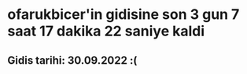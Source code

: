 # ofarukbicer'in gidisine son 3 gun 7 saat 17 dakika 22 saniye kaldi

## Gidis tarihi: 30.09.2022 :(
